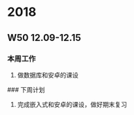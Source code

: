 # 2018
## W50 12.09-12.15
### 本周工作 
<ol>
<li>做数据库和安卓的课设</li> 
</ol>
### 下周计划 
<ol>
<li> 完成嵌入式和安卓的课设，做好期末复习</li> 
</ol>

